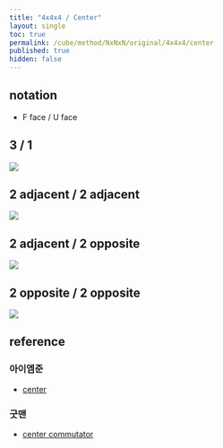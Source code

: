 ```yaml
---
title: "4x4x4 / Center"
layout: single
toc: true
permalink: /cube/method/NxNxN/original/4x4x4/center
published: true
hidden: false
---
```


<head>
  <base target="_blank">
  <style>
    img {
      max-width: 250px;
    }
  </style>
</head>



## notation

- F face / U face



## 3 / 1

<a href="https://alpha.twizzle.net/edit/?puzzle=4x4x4&stickering=OLL&setup-anchor=end&alg=%28Rw+U2%27%29+x+%28Rw+U2%27%292+%28Rw%27+U2%27%29+%28Lw+U2%27%29+%28Rw%27+U2%27%29+%28Rw+U2%27%29+%28Rw%27+U2%27%29+Rw%27">
  <img src="https://user-images.githubusercontent.com/92285528/215300034-c584460b-9c0c-429c-bc72-3791ae5cb3c4.png">
</a>



## 2 adjacent / 2 adjacent

<a href="https://alpha.twizzle.net/edit/?puzzle=4x4x4&stickering=PLL&setup-anchor=end&alg=%282R2+U2%27%29+%282R2+Uw2%27%292">
  <img src="https://user-images.githubusercontent.com/92285528/215300193-87553706-defe-4a6b-b94a-a1c142e2ecfc.png">
</a>



## 2 adjacent / 2 opposite

<a href="https://alpha.twizzle.net/edit/?puzzle=4x4x4&stickering=PLL&setup-anchor=end&alg=%282R2+U2%27%29+%282R2+Uw2%27%292">
  <img src="https://user-images.githubusercontent.com/92285528/215300193-87553706-defe-4a6b-b94a-a1c142e2ecfc.png">
</a>



## 2 opposite / 2 opposite

<a href="https://alpha.twizzle.net/edit/?puzzle=4x4x4&stickering=PLL&setup-anchor=end&alg=%282R2+U2%27%29+%282R2+Uw2%27%292">
  <img src="https://user-images.githubusercontent.com/92285528/215300193-87553706-defe-4a6b-b94a-a1c142e2ecfc.png">
</a>



## reference

### 아이엠준

- [center](https://youtu.be/4ViuGBx14zg)

### 굿맨

- [center commutator](https://youtu.be/HsUH_K_921w)
